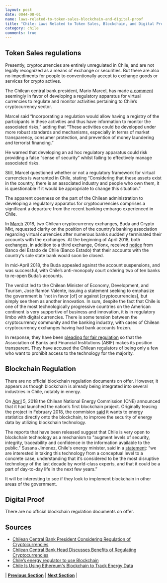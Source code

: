 ```yaml
---
layout: post
date: 0044-08-01
name: laws-related-to-token-sales-blockchain-and-digital-proof
title: "Chile: Laws Related to Token Sales, Blockchain, and Digital Proof"
category: chile
comments: true
---
```


## Token Sales regulations
 
Presently, cryptocurrencies are entirely unregulated in Chile, and are not legally recognized as a means of exchange or securities. But there are also no impediments for people to conventionally accept to exchange goods or services for crypto actives.

The Chilean central bank president, Mario Marcel, has made [a comment](https://news.bitcoin.com/chilean-central-bank-president-considering-regulation-cryptocurrencies/) seemingly in favor of developing a regulatory apparatus for virtual currencies to regulate and monitor activities pertaining to Chile’s cryptocurrency sector. 

Marcel said “Incorporating a regulation would allow having a registry of the participants in these activities and thus have information to monitor the associated risks,” adding that “These activities could be developed under more robust standards and mechanisms, especially in terms of market transparency, consumer protection, and prevention of money laundering and terrorist financing.”

He warned that developing an ad hoc regulatory apparatus could risk providing a false “sense of security” whilst failing to effectively manage associated risks.

Still, Marcel questioned whether or not a regulatory framework for virtual currencies is warranted in Chile, stating “Considering that these assets exist in the country, there is an associated industry and people who own them, it is questionable if it would be appropriate to change this situation.”

The apparent openness on the part of the Chilean administration to developing a regulatory apparatus for cryptocurrencies comprises a significant a departure from the recent banking embargo experienced in Chile.

In [March](https://news.bitcoin.com/cryptocurrency-exchanges-in-chile-call-out-banks-for-denying-them-services/) 2018, two Chilean cryptocurrency exchanges, Buda and Crypto Mkt, requested clarity on the position of the country’s banking association regarding virtual currencies after numerous banks suddenly terminated their accounts with the exchanges. At the beginning of April 2018, both exchanges, in addition to a third exchange, Orionx, received [notice](https://news.bitcoin.com/chile-three-crypto-exchanges-dropped-by-state-bank/) from Banco del Estado de Chile (Banco Estado) that their accounts with the country’s sole state bank would soon be closed. 

In mid-April 2018, the Buda appealed against the account suspensions, and was successful, with Chile’s anti-monopoly court ordering two of ten banks to re-open Buda’s accounts.

The verdict led to the Chilean Minister of Economy, Development, and Tourism, José Ramón Valente, issuing a statement seeking to emphasize the government is “not in favor [of] or against [cryptocurrencies], but simply see them as another innovation.
In sum, despite the fact that Chile is one of the most technologically progressive countries on the American continent is very supportive of business and innovation, it is in regulatory limbo with digital currencies. There is some tension between the cryptocurrency community and the banking industry, with cases of Chilean cryptocurrency exchanges having had bank accounts frozen. 

In response, they have been [pleading for fair regulation](https://www.newsbtc.com/2018/03/26/chilean-exchanges-call-for-regulatory-clarification/) so that the Association of Banks and Financial Institutions (ABIF) makes its position transparent. They have accused the Chilean regulators of being only a few who want to prohibit access to the technology for the majority.

## Blockchain Regulation

There are no official blockchain regulation documents on offer. However, it appears as though blockchain is already being integrated into several industries in Chile, notably in energy. 
 
On [April](https://www.pv-magazine.com/2018/02/27/chiles-energy-regulator-to-use-blockchain/) 5, 2018 the Chilean National Energy Commission (CNE) announced that it had launched the nation’s first blockchain project. Originally teasing the project in February 2018, the commision [said](https://www.coindesk.com/chile-to-use-ethereums-blockchain-to-track-energy-data/) it wants to energy statistics directly onto the blockchain, to improve the security of energy data by utilizing blockchain technology.
 
The reports that have been released suggest that Chile is very open to blockchain technology as a mechanism to "augment levels of security, integrity, traceability and confidence in the information available to the public." Susana Jimenez, Chile's energy minister, said in a [statement](https://www.coindesk.com/chile-to-use-ethereums-blockchain-to-track-energy-data/): “we are interested in taking this technology from a conceptual level to a concrete case, understanding that it’s considered to be the most disruptive technology of the last decade by world-class experts, and that it could be a part of day-to-day life in the next few years.” 
 
It will be interesting to see if they look to implement blockchain in other areas of the government. 

## Digital Proof
 
There are no official blockchain regulation documents on offer.

## Sources

- [Chilean Central Bank President Considering Regulation of Cryptocurrencies](https://news.bitcoin.com/chilean-central-bank-president-considering-regulation-cryptocurrencies/)
- [Chilean Central Bank Head Discusses Benefits of Regulating Cryptocurrencies](https://news.bitcoin.com/chilean-central-bank-president-considering-regulation-cryptocurrencies/)
- [Chile’s energy regulator to use Blockchain](https://www.pv-magazine.com/2018/02/27/chiles-energy-regulator-to-use-blockchain/)
- [Chile Is Using Ethereum's Blockchain to Track Energy Data](https://www.coindesk.com/chile-to-use-ethereums-blockchain-to-track-energy-data/)

| **[Previous Section]( https://neo-project.github.io/global-blockchain-compliance-hub//chile/chile-governing-by-law.html)** | **[Next Section]( https://neo-project.github.io/global-blockchain-compliance-hub//chile/chile-securities-related-laws.html)** |
